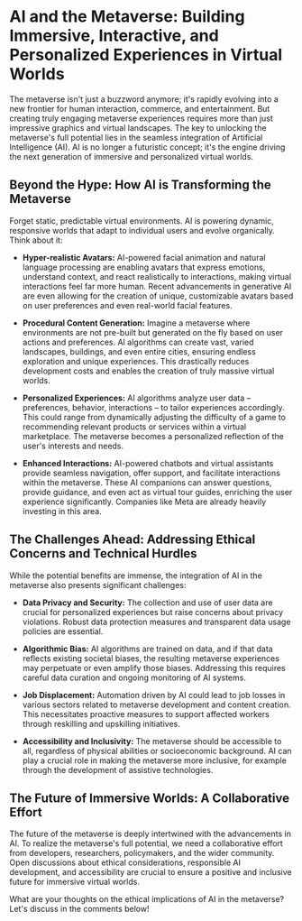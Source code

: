 # AI and the Metaverse: Building Immersive, Interactive, and Personalized Experiences in Virtual Worlds

The metaverse isn't just a buzzword anymore; it's rapidly evolving into a new frontier for human interaction, commerce, and entertainment.  But creating truly engaging metaverse experiences requires more than just impressive graphics and virtual landscapes.  The key to unlocking the metaverse's full potential lies in the seamless integration of Artificial Intelligence (AI).  AI is no longer a futuristic concept; it's the engine driving the next generation of immersive and personalized virtual worlds.

## Beyond the Hype: How AI is Transforming the Metaverse

Forget static, predictable virtual environments. AI is powering dynamic, responsive worlds that adapt to individual users and evolve organically.  Think about it:

* **Hyper-realistic Avatars:** AI-powered facial animation and natural language processing are enabling avatars that express emotions, understand context, and react realistically to interactions, making virtual interactions feel far more human. Recent advancements in generative AI are even allowing for the creation of unique, customizable avatars based on user preferences and even real-world facial features.

* **Procedural Content Generation:**  Imagine a metaverse where environments are not pre-built but generated on the fly based on user actions and preferences.  AI algorithms can create vast, varied landscapes, buildings, and even entire cities, ensuring endless exploration and unique experiences.  This drastically reduces development costs and enables the creation of truly massive virtual worlds.

* **Personalized Experiences:** AI algorithms analyze user data – preferences, behavior, interactions – to tailor experiences accordingly. This could range from dynamically adjusting the difficulty of a game to recommending relevant products or services within a virtual marketplace.  The metaverse becomes a personalized reflection of the user's interests and needs.

* **Enhanced Interactions:** AI-powered chatbots and virtual assistants provide seamless navigation, offer support, and facilitate interactions within the metaverse.  These AI companions can answer questions, provide guidance, and even act as virtual tour guides, enriching the user experience significantly.  Companies like Meta are already heavily investing in this area.


##  The Challenges Ahead:  Addressing Ethical Concerns and Technical Hurdles

While the potential benefits are immense, the integration of AI in the metaverse also presents significant challenges:

* **Data Privacy and Security:** The collection and use of user data are crucial for personalized experiences but raise concerns about privacy violations.  Robust data protection measures and transparent data usage policies are essential.

* **Algorithmic Bias:** AI algorithms are trained on data, and if that data reflects existing societal biases, the resulting metaverse experiences may perpetuate or even amplify those biases.  Addressing this requires careful data curation and ongoing monitoring of AI systems.

* **Job Displacement:** Automation driven by AI could lead to job losses in various sectors related to metaverse development and content creation. This necessitates proactive measures to support affected workers through reskilling and upskilling initiatives.

* **Accessibility and Inclusivity:**  The metaverse should be accessible to all, regardless of physical abilities or socioeconomic background.  AI can play a crucial role in making the metaverse more inclusive, for example through the development of assistive technologies.


## The Future of Immersive Worlds: A Collaborative Effort

The future of the metaverse is deeply intertwined with the advancements in AI.  To realize the metaverse's full potential, we need a collaborative effort from developers, researchers, policymakers, and the wider community.  Open discussions about ethical considerations, responsible AI development, and accessibility are crucial to ensure a positive and inclusive future for immersive virtual worlds.

What are your thoughts on the ethical implications of AI in the metaverse?  Let's discuss in the comments below!
